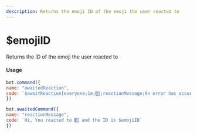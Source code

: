 ```yaml
---
description: Returns the emoji ID of the emoji the user reacted to
---
```


# $emojiID

Returns the ID of the emoji the user reacted to

#### Usage

```javascript
bot.command({
name: "awaitedReaction",
code: `$awaitReaction[everyone;1m;1️⃣;reactionMessage;An error has occured`
})

bot.awaitedCommand({
name: "reactionMessage",
code: `Hi, You reacted to 1️⃣ and the ID is $emojiID`
})
```


